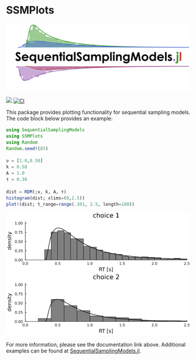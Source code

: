 # SSMPlots
[![](docs/logo/logo.png)](https://itsdfish.github.io/SSMPlots.jl/dev/)

[![](https://img.shields.io/badge/docs-latest-blue.svg)](https://itsdfish.github.io/SSMPlots.jl/dev/) [![CI](https://github.com/itsdfish/SSMPlots.jl/actions/workflows/CI.yml/badge.svg)](https://github.com/itsdfish/SSMPlots.jl/actions/workflows/CI.yml)

This package provides plotting functionality for sequential sampling models. The code block below provides an example:

```julia 
using SequentialSamplingModels
using SSMPlots
using Random 
Random.seed!(85)

ν = [1.0,0.50]
k = 0.50
A = 1.0
τ = 0.30

dist = RDM(;ν, k, A, τ)
histogram(dist; xlims=(0,2.5))
plot!(dist; t_range=range(.301, 2.5, length=100))
```
<img src="resources/example.png" />

For more information, please see the documentation link above. Additional examples can be found at [SequentialSamplingModels.jl](https://itsdfish.github.io/SequentialSamplingModels.jl/dev/).